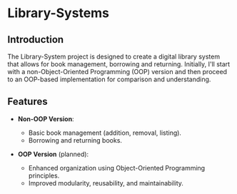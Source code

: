 # Library-Systems
## Introduction

The Library-System project is designed to create a digital library system that allows for book management, borrowing and returning. Initially, I'll start with a non-Object-Oriented Programming (OOP) version and then proceed to an OOP-based implementation for comparison and understanding.

## Features

- **Non-OOP Version**:
  - Basic book management (addition, removal, listing).
  - Borrowing and returning books.

- **OOP Version** (planned):
  - Enhanced organization using Object-Oriented Programming principles.
  - Improved modularity, reusability, and maintainability.
